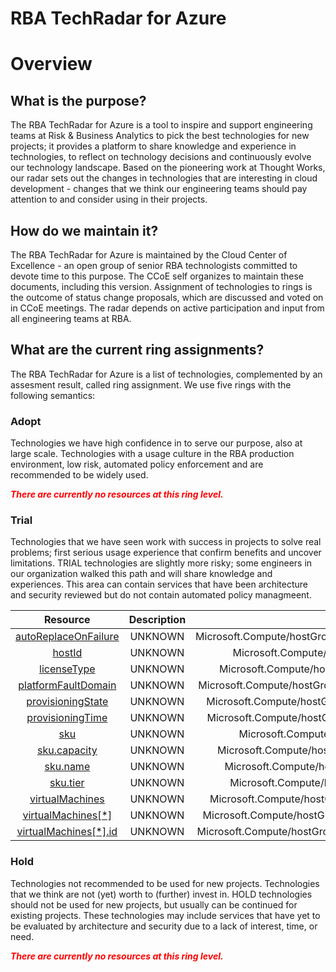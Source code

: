 
RBA TechRadar for Azure
=======================

# Overview

## What is the purpose?


The RBA TechRadar for Azure is a tool to inspire and support engineering teams at Risk & Business Analytics to pick the best technologies for new projects; it provides a platform to share knowledge and experience in technologies, to reflect on technology decisions and continuously evolve our technology landscape.  Based on the pioneering work at Thought Works, our radar sets out the changes in technologies that are interesting in cloud development - changes that we think our engineering teams should pay attention to and consider using in their projects.
## How do we maintain it?


The RBA TechRadar for Azure is maintained by the Cloud Center of Excellence - an open group of senior RBA technologists committed to devote time to this purpose.  The CCoE self organizes to maintain these documents, including this version.  Assignment of technologies to rings is the outcome of status change proposals, which are discussed and voted on in CCoE meetings.  The radar depends on active participation and input from all engineering teams at RBA.
## What are the current ring assignments?


The RBA TechRadar for Azure is a list of technologies, complemented by an assesment result, called ring assignment.  We use five rings with the following semantics:
### Adopt


Technologies we have high confidence in to serve our purpose, also at large scale.  Technologies with a usage culture in the RBA production environment, low risk, automated policy enforcement and are recommended to be widely used.  
  
***<font color="red"> There are currently no resources at this ring level. </font>***
### Trial


Technologies that we have seen work with success in projects to solve real problems;  first serious usage experience that confirm benefits and uncover limitations.  TRIAL technologies are slightly more risky; some engineers in our organization walked this path and will share knowledge and experiences.  This area can contain services that have been architecture and security reviewed but do not contain automated policy managmeent.  

|Resource|Description|Path|Status|
| :---: | :---: | :---: | :---: |
|[autoReplaceOnFailure](https://github.com/openrba/python-azure-techradar/Microsoft.Compute/hostGroups/hosts/autoReplaceOnFailure/README.md)|UNKNOWN|Microsoft.Compute/hostGroups/hosts/autoReplaceOnFailure|TRIAL|
|[hostId](https://github.com/openrba/python-azure-techradar/Microsoft.Compute/hostGroups/hosts/hostId/README.md)|UNKNOWN|Microsoft.Compute/hostGroups/hosts/hostId|TRIAL|
|[licenseType](https://github.com/openrba/python-azure-techradar/Microsoft.Compute/hostGroups/hosts/licenseType/README.md)|UNKNOWN|Microsoft.Compute/hostGroups/hosts/licenseType|TRIAL|
|[platformFaultDomain](https://github.com/openrba/python-azure-techradar/Microsoft.Compute/hostGroups/hosts/platformFaultDomain/README.md)|UNKNOWN|Microsoft.Compute/hostGroups/hosts/platformFaultDomain|TRIAL|
|[provisioningState](https://github.com/openrba/python-azure-techradar/Microsoft.Compute/hostGroups/hosts/provisioningState/README.md)|UNKNOWN|Microsoft.Compute/hostGroups/hosts/provisioningState|TRIAL|
|[provisioningTime](https://github.com/openrba/python-azure-techradar/Microsoft.Compute/hostGroups/hosts/provisioningTime/README.md)|UNKNOWN|Microsoft.Compute/hostGroups/hosts/provisioningTime|TRIAL|
|[sku](https://github.com/openrba/python-azure-techradar/Microsoft.Compute/hostGroups/hosts/sku/README.md)|UNKNOWN|Microsoft.Compute/hostGroups/hosts/sku|TRIAL|
|[sku.capacity](https://github.com/openrba/python-azure-techradar/Microsoft.Compute/hostGroups/hosts/sku.capacity/README.md)|UNKNOWN|Microsoft.Compute/hostGroups/hosts/sku.capacity|TRIAL|
|[sku.name](https://github.com/openrba/python-azure-techradar/Microsoft.Compute/hostGroups/hosts/sku.name/README.md)|UNKNOWN|Microsoft.Compute/hostGroups/hosts/sku.name|TRIAL|
|[sku.tier](https://github.com/openrba/python-azure-techradar/Microsoft.Compute/hostGroups/hosts/sku.tier/README.md)|UNKNOWN|Microsoft.Compute/hostGroups/hosts/sku.tier|TRIAL|
|[virtualMachines](https://github.com/openrba/python-azure-techradar/Microsoft.Compute/hostGroups/hosts/virtualMachines/README.md)|UNKNOWN|Microsoft.Compute/hostGroups/hosts/virtualMachines|TRIAL|
|[virtualMachines[*]](https://github.com/openrba/python-azure-techradar/Microsoft.Compute/hostGroups/hosts/virtualMachines[*]/README.md)|UNKNOWN|Microsoft.Compute/hostGroups/hosts/virtualMachines[*]|TRIAL|
|[virtualMachines[*].id](https://github.com/openrba/python-azure-techradar/Microsoft.Compute/hostGroups/hosts/virtualMachines[*].id/README.md)|UNKNOWN|Microsoft.Compute/hostGroups/hosts/virtualMachines[*].id|TRIAL|

### Hold


Technologies not recommended to be used for new projects. Technologies that we think are not (yet) worth to (further) invest in.  HOLD technologies should not be used for new projects, but usually can be continued for existing projects.  These technologies may include services that have yet to be evaluated by architecture and security due to a lack of interest, time, or need.  
  
***<font color="red"> There are currently no resources at this ring level. </font>***